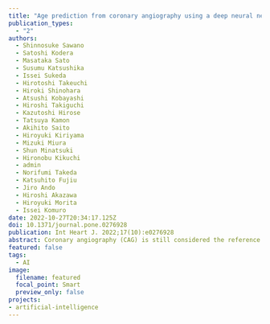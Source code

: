 ```yaml
---
title: "Age prediction from coronary angiography using a deep neural network: Age as a potential label to extract prognosis-related imaging features"
publication_types:
  - "2"
authors:
  - Shinnosuke Sawano 
  - Satoshi Kodera
  - Masataka Sato
  - Susumu Katsushika
  - Issei Sukeda
  - Hirotoshi Takeuchi
  - Hiroki Shinohara
  - Atsushi Kobayashi
  - Hiroshi Takiguchi
  - Kazutoshi Hirose
  - Tatsuya Kamon
  - Akihito Saito
  - Hiroyuki Kiriyama
  - Mizuki Miura
  - Shun Minatsuki
  - Hironobu Kikuchi
  - admin
  - Norifumi Takeda
  - Katsuhito Fujiu
  - Jiro Ando
  - Hiroshi Akazawa
  - Hiroyuki Morita
  - Issei Komuro
date: 2022-10-27T20:34:17.125Z
doi: 10.1371/journal.pone.0276928
publication: Int Heart J. 2022;17(10):e0276928
abstract: Coronary angiography (CAG) is still considered the reference standard for coronary artery assessment, especially in the treatment of acute coronary syndrome (ACS). Although aging causes changes in coronary arteries, the age-related imaging features on CAG and their prognostic relevance have not been fully characterized. We hypothesized that a deep neural network (DNN) model could be trained to estimate vascular age only using CAG and that this age prediction from CAG could show significant associations with clinical outcomes of ACS. A DNN was trained to estimate vascular age using ten separate frames from each of 5,923 CAG videos from 572 patients. It was then tested on 1,437 CAG videos from 144 patients. Subsequently, 298 ACS patients who underwent percutaneous coronary intervention (PCI) were analysed to assess whether predicted age by DNN was associated with clinical outcomes. Age predicted as a continuous variable showed mean absolute error of 4 years with R squared of 0.72 (r = 0.856). Among the ACS patients stratified by predicted age from CAG images before PCI, major adverse cardiovascular events (MACE) were more frequently observed in the older vascular age group than in the younger vascular age group (p = 0.017). Furthermore, after controlling for actual age, gender, peak creatine kinase, and history of heart failure, the older vascular age group independently suffered from more MACE (hazard ratio 2.14, 95% CI 1.07 to 4.29, p = 0.032). The vascular age estimated based on CAG imaging by DNN showed high predictive value. The age predicted from CAG images by DNN could have significant associations with clinical outcomes in patients with ACS.   
featured: false
tags: 
  - AI
image:
  filename: featured
  focal_point: Smart
  preview_only: false
projects: 
- artificial-intelligence
---
```

